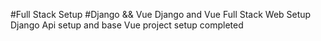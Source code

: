 #Full Stack Setup 
#Django && Vue
Django and Vue Full Stack Web Setup
Django Api setup and base Vue project setup completed
